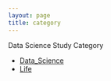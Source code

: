 ```yaml
---
layout: page
title: category
---
```

<p class="message">
  Data Science Study Category
</p>

* [Data_Science](_posts/2020-07-10-test_1.md)
* [Life](https://lanyon.getpoole.com)
